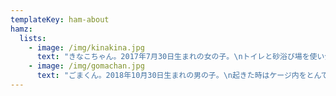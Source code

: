 ```yaml
---
templateKey: ham-about
hamz:
  lists:
    - image: /img/kinakina.jpg
      text: "きなこちゃん。2017年7月30日生まれの女の子。\nトイレと砂浴び場を使い分けることができるめちゃめちゃ賢い子です✨性格はおっとりしてます\U0001F439そして時々らっこ食いをさせてくれます、その姿がとても可愛い笑"
    - image: /img/gomachan.jpg
      text: "ごまくん。2018年10月30日生まれの男の子。\n起きた時はケージ内をとんでもないスピードで駆け巡るぐらい元気で、やんちゃな子です\U0001F439見てて楽しいはむちゃんです✨"
---
```


